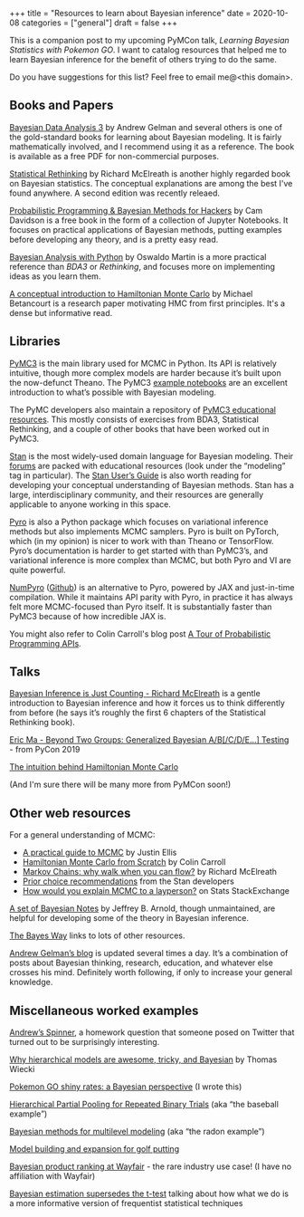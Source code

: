 +++
title = "Resources to learn about Bayesian inference"
date = 2020-10-08
categories = ["general"]
draft = false
+++

This is a companion post to my upcoming PyMCon talk, *Learning Bayesian Statistics with Pokemon GO*. I want to catalog resources that helped me to learn Bayesian inference for the benefit of others trying to do the same.

<!--more-->

Do you have suggestions for this list? Feel free to email me@\<this domain\>.

## Books and Papers
[Bayesian Data Analysis 3](http://www.stat.columbia.edu/~gelman/book/) by Andrew Gelman and several others is one of the gold-standard books for learning about Bayesian modeling. It is fairly mathematically involved, and I recommend using it as a reference. The book is available as a free PDF for non-commercial purposes.

[Statistical Rethinking](https://xcelab.net/rm/statistical-rethinking/) by Richard McElreath is another highly regarded book on Bayesian statistics. The conceptual explanations are among the best I've found anywhere. A second edition was recently releaed.

[Probabilistic Programming & Bayesian Methods for Hackers](https://camdavidsonpilon.github.io/Probabilistic-Programming-and-Bayesian-Methods-for-Hackers/) by Cam Davidson is a free book in the form of a collection of Jupyter Notebooks. It focuses on practical applications of Bayesian methods, putting examples before developing any theory, and is a pretty easy read.

[Bayesian Analysis with Python](https://github.com/aloctavodia/BAP) by Oswaldo Martin is a more practical reference than *BDA3* or *Rethinking*, and focuses more on implementing ideas as you learn them.

[A conceptual introduction to Hamiltonian Monte Carlo](https://arxiv.org/abs/1701.02434) by Michael Betancourt is a research paper motivating HMC from first principles. It's a dense but informative read.

## Libraries
[PyMC3](https://github.com/pymc-devs/pymc3) is the main library used for MCMC in Python. Its API is relatively intuitive, though more complex models are harder because it’s built upon the now-defunct Theano. The PyMC3 [example notebooks](https://docs.pymc.io/nb_examples/index.html) are an excellent introduction to what’s possible with Bayesian modeling.

The PyMC developers also maintain a repository of [PyMC3 educational resources](https://github.com/pymc-devs/resources). This mostly consists of exercises from BDA3, Statistical Rethinking, and a couple of other books that have been worked out in PyMC3.

[Stan](https://mc-stan.org/) is the most widely-used domain language for Bayesian modeling. Their [forums](https://discourse.mc-stan.org/) are packed with educational resources (look under the “modeling” tag in particular). The [Stan User’s Guide](https://mc-stan.org/docs/2_20/stan-users-guide/index.html) is also worth reading for developing your conceptual understanding of Bayesian methods. Stan has a large, interdisciplinary community, and their resources are generally applicable to anyone working in this space.

[Pyro](http://docs.pyro.ai/en/stable/) is also a Python package which focuses on variational inference methods but also implements MCMC samplers. Pyro is built on PyTorch, which (in my opinion) is nicer to work with than Theano or TensorFlow. Pyro’s documentation is harder to get started with than PyMC3’s, and variational inference is more complex than MCMC, but both Pyro and VI are quite powerful.

[NumPyro](http://num.pyro.ai/en/stable/) ([Github](https://github.com/pyro-ppl/numpyro)) is an alternative to Pyro, powered by JAX and just-in-time compilation. While it maintains API parity with Pyro, in practice it has always felt more MCMC-focused than Pyro itself. It is substantially faster than PyMC3 because of how incredible JAX is.

You might also refer to Colin Carroll's blog post [A Tour of Probabilistic Programming APIs](https://colcarroll.github.io/ppl-api/).


## Talks
[Bayesian Inference is Just Counting - Richard McElreath](https://www.youtube.com/watch?v=_NEMHM1wDfI) is a gentle introduction to Bayesian inference and how it forces us to think differently from before (he says it’s roughly the first 6 chapters of the Statistical Rethinking book).

[Eric Ma - Beyond Two Groups: Generalized Bayesian A/B[/C/D/E...] Testing](https://www.youtube.com/watch?v=Pt37qA351yk) - from PyCon 2019

[The intuition behind Hamiltonian Monte Carlo](https://www.youtube.com/watch?v=a-wydhEuAm0)

(And I'm sure there will be many more from PyMCon soon!)


## Other web resources
For a general understanding of MCMC:
 * [A practical guide to MCMC](https://jellis18.github.io/post/2018-01-02-mcmc-part1/) by Justin Ellis
 * [Hamiltonian Monte Carlo from Scratch](https://colindcarroll.com/2019/04/11/hamiltonian-monte-carlo-from-scratch/) by Colin Carroll
 * [Markov Chains: why walk when you can flow?](http://elevanth.org/blog/2017/11/28/build-a-better-markov-chain/) by Richard McElreath
 * [Prior choice recommendations](https://github.com/stan-dev/stan/wiki/Prior-Choice-Recommendations) from the Stan developers
 * [How would you explain MCMC to a layperson?](https://stats.stackexchange.com/questions/165/how-would-you-explain-markov-chain-monte-carlo-mcmc-to-a-layperson) on Stats StackExchange

[A set of Bayesian Notes](https://jrnold.github.io/bayesian_notes/) by Jeffrey B. Arnold, though unmaintained, are helpful for developing some of the theory in Bayesian inference.

[The Bayes Way](https://bayesway.com/) links to lots of other resources.

[Andrew Gelman’s blog](https://statmodeling.stat.columbia.edu/) is updated several times a day. It’s a combination of posts about Bayesian thinking, research, education, and whatever else crosses his mind. Definitely worth following, if only to increase your general knowledge.


## Miscellaneous worked examples
[Andrew’s Spinner](https://nbviewer.jupyter.org/github/clausherther/public/blob/master/Rethinking%20-%20Andrew%27s%20Spinner.ipynb), a homework question that someone posed on Twitter that turned out to be surprisingly interesting.

[Why hierarchical models are awesome, tricky, and Bayesian](https://twiecki.io/blog/2017/02/08/bayesian-hierchical-non-centered/) by Thomas Wiecki

[Pokemon GO shiny rates: a Bayesian perspective](https://tusharc.dev/site/silph.html) (I wrote this)

[Hierarchical Partial Pooling for Repeated Binary Trials](https://mc-stan.org/users/documentation/case-studies/pool-binary-trials.html) (aka “the baseball example”)

[Bayesian methods for multilevel modeling](https://docs.pymc.io/notebooks/multilevel_modeling.html) (aka “the radon example”)

[Model building and expansion for golf putting](https://mc-stan.org/users/documentation/case-studies/golf.html)

[Bayesian product ranking at Wayfair](https://tech.wayfair.com/data-science/2020/01/bayesian-product-ranking-at-wayfair/) - the rare industry use case! (I have no affiliation with Wayfair)

[Bayesian estimation supersedes the t-test](https://docs.pymc.io/notebooks/BEST.html) talking about how what we do is a more informative version of frequentist statistical techniques

